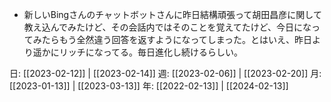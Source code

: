 - 新しいBingさんのチャットボットさんに昨日結構頑張って胡田昌彦に関して教え込んでみたけど、その会話内ではそのことを覚えてたけど、今日になってみたらもう全然違う回答を返すようになってしまった。とはいえ、昨日より遥かにリッチになってる。毎日進化し続けるらしい。

日: [[2023-02-12]] | [[2023-02-14]]
週: [[2023-02-06]] | [[2023-02-20]]
月: [[2023-01-13]] | [[2023-03-13]]
年: [[2022-02-13]] | [[2024-02-13]]